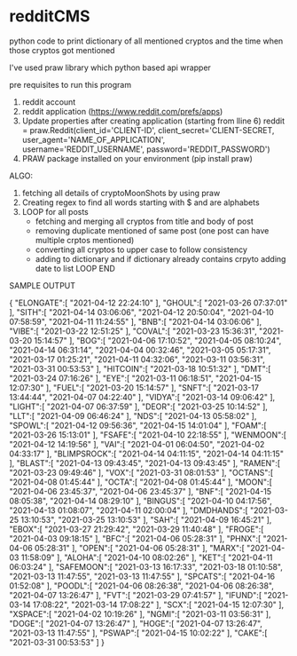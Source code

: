 # redditCMS
python code to print dictionary of all mentioned cryptos and the time when those cryptos got mentioned

I've used praw library which python based api wrapper 

pre requisites to run this program 
1. reddit account 
2. reddit application (https://www.reddit.com/prefs/apps)
3. Update properties after creating application (starting from lline 6)
   reddit = praw.Reddit(client_id='CLIENT-ID', 
                     client_secret='CLIENT-SECRET, 
                     user_agent='NAME_OF_APPLICATION', 
                     username='REDDIT_USERNAME', 
                     password='REDDIT_PASSWORD')
4. PRAW package installed on your environment (pip install praw)



ALGO: 
1. fetching all details of cryptoMoonShots by using praw 
2. Creating regex to find all words starting with $ and are alphabets
3. LOOP for all posts
    - fetching and merging all cryptos from title and body of post
    - removing duplicate mentioned of same post (one post can have multiple crptos mentioned)
    - converting all cryptos to upper case to follow consistency
    - adding to dictionary and if dictionary already contains crpyto adding date to list
    LOOP END
    
    

SAMPLE OUTPUT 


{
   "ELONGATE":[
      "2021-04-12 22:24:10"
   ],
   "GHOUL":[
      "2021-03-26 07:37:01"
   ],
   "SITH":[
      "2021-04-14 03:06:06",
      "2021-04-12 20:50:04",
      "2021-04-10 07:58:59",
      "2021-04-11 11:24:55"
   ],
   "BNB":[
      "2021-04-14 03:06:06"
   ],
   "VIBE":[
      "2021-03-22 12:51:25"
   ],
   "COVAL":[
      "2021-03-23 15:36:31",
      "2021-03-20 15:14:57"
   ],
   "BOG":[
      "2021-04-06 17:10:52",
      "2021-04-05 08:10:24",
      "2021-04-14 06:31:14",
      "2021-04-04 00:32:46",
      "2021-03-05 05:17:31",
      "2021-03-17 01:25:21",
      "2021-04-11 04:32:06",
      "2021-03-11 03:56:31",
      "2021-03-31 00:53:53"
   ],
   "HITCOIN":[
      "2021-03-18 10:51:32"
   ],
   "DMT":[
      "2021-03-24 07:16:26"
   ],
   "EYE":[
      "2021-03-11 06:18:51",
      "2021-04-15 12:07:30"
   ],
   "FUEL":[
      "2021-03-20 15:14:57"
   ],
   "SNFT":[
      "2021-03-17 13:44:44",
      "2021-04-07 04:22:40"
   ],
   "VIDYA":[
      "2021-03-14 09:06:42"
   ],
   "LIGHT":[
      "2021-04-07 06:37:59"
   ],
   "DEOR":[
      "2021-03-25 10:14:52"
   ],
   "LLT":[
      "2021-04-09 06:46:24"
   ],
   "NDS":[
      "2021-04-13 05:58:02"
   ],
   "SPOWL":[
      "2021-04-12 09:56:36",
      "2021-04-15 14:01:04"
   ],
   "FOAM":[
      "2021-03-26 15:13:01"
   ],
   "FSAFE":[
      "2021-04-10 22:18:55"
   ],
   "WENMOON":[
      "2021-04-12 14:19:56"
   ],
   "VAI":[
      "2021-04-01 06:04:50",
      "2021-04-02 04:33:17"
   ],
   "BLIMPSROCK":[
      "2021-04-14 04:11:15",
      "2021-04-14 04:11:15"
   ],
   "BLAST":[
      "2021-04-13 09:43:45",
      "2021-04-13 09:43:45"
   ],
   "RAMEN":[
      "2021-03-23 09:49:46"
   ],
   "VOX":[
      "2021-03-31 08:01:53"
   ],
   "OCTANS":[
      "2021-04-08 01:45:44"
   ],
   "OCTA":[
      "2021-04-08 01:45:44"
   ],
   "MOON":[
      "2021-04-06 23:45:37",
      "2021-04-06 23:45:37"
   ],
   "BNF":[
      "2021-04-15 08:05:38",
      "2021-04-14 08:29:10"
   ],
   "BINGUS":[
      "2021-04-10 04:17:56",
      "2021-04-13 01:08:07",
      "2021-04-11 02:00:04"
   ],
   "DMDHANDS":[
      "2021-03-25 13:10:53",
      "2021-03-25 13:10:53"
   ],
   "SAH":[
      "2021-04-09 16:45:21"
   ],
   "EBOX":[
      "2021-03-27 21:29:42",
      "2021-03-29 11:40:48"
   ],
   "FROGE":[
      "2021-04-03 09:18:15"
   ],
   "BFC":[
      "2021-04-06 05:28:31"
   ],
   "PHNX":[
      "2021-04-06 05:28:31"
   ],
   "OPEN":[
      "2021-04-06 05:28:31"
   ],
   "MARX":[
      "2021-04-03 11:58:09"
   ],
   "ALOHA":[
      "2021-04-10 08:02:26"
   ],
   "KET":[
      "2021-04-11 06:03:24"
   ],
   "SAFEMOON":[
      "2021-03-13 16:17:33",
      "2021-03-18 01:10:58",
      "2021-03-13 11:47:55",
      "2021-03-13 11:47:55"
   ],
   "SPCATS":[
      "2021-04-16 01:52:08"
   ],
   "POODL":[
      "2021-04-06 08:26:38",
      "2021-04-06 08:26:38",
      "2021-04-07 13:26:47"
   ],
   "FVT":[
      "2021-03-29 07:41:57"
   ],
   "IFUND":[
      "2021-03-14 17:08:22",
      "2021-03-14 17:08:22"
   ],
   "SCX":[
      "2021-04-15 12:07:30"
   ],
   "XSPACE":[
      "2021-04-02 10:19:26"
   ],
   "NGMI":[
      "2021-03-11 03:56:31"
   ],
   "DOGE":[
      "2021-04-07 13:26:47"
   ],
   "HOGE":[
      "2021-04-07 13:26:47",
      "2021-03-13 11:47:55"
   ],
   "PSWAP":[
      "2021-04-15 10:02:22"
   ],
   "CAKE":[
      "2021-03-31 00:53:53"
   ]
}

   